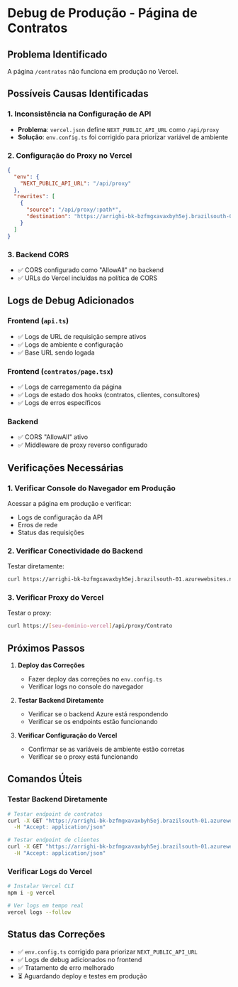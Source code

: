 # Debug de Produção - Página de Contratos

## Problema Identificado
A página `/contratos` não funciona em produção no Vercel.

## Possíveis Causas Identificadas

### 1. **Inconsistência na Configuração de API**
- **Problema**: `vercel.json` define `NEXT_PUBLIC_API_URL` como `/api/proxy`
- **Solução**: `env.config.ts` foi corrigido para priorizar variável de ambiente

### 2. **Configuração do Proxy no Vercel**
```json
{
  "env": {
    "NEXT_PUBLIC_API_URL": "/api/proxy"
  },
  "rewrites": [
    {
      "source": "/api/proxy/:path*",
      "destination": "https://arrighi-bk-bzfmgxavaxbyh5ej.brazilsouth-01.azurewebsites.net/api/:path*"
    }
  ]
}
```

### 3. **Backend CORS**
- ✅ CORS configurado como "AllowAll" no backend
- ✅ URLs do Vercel incluídas na política de CORS

## Logs de Debug Adicionados

### Frontend (`api.ts`)
- ✅ Logs de URL de requisição sempre ativos
- ✅ Logs de ambiente e configuração
- ✅ Base URL sendo logada

### Frontend (`contratos/page.tsx`)
- ✅ Logs de carregamento da página
- ✅ Logs de estado dos hooks (contratos, clientes, consultores)
- ✅ Logs de erros específicos

### Backend
- ✅ CORS "AllowAll" ativo
- ✅ Middleware de proxy reverso configurado

## Verificações Necessárias

### 1. **Verificar Console do Navegador em Produção**
Acessar a página em produção e verificar:
- Logs de configuração da API
- Erros de rede
- Status das requisições

### 2. **Verificar Conectividade do Backend**
Testar diretamente:
```bash
curl https://arrighi-bk-bzfmgxavaxbyh5ej.brazilsouth-01.azurewebsites.net/api/Contrato
```

### 3. **Verificar Proxy do Vercel**
Testar o proxy:
```bash
curl https://[seu-dominio-vercel]/api/proxy/Contrato
```

## Próximos Passos

1. **Deploy das Correções**
   - Fazer deploy das correções no `env.config.ts`
   - Verificar logs no console do navegador

2. **Testar Backend Diretamente**
   - Verificar se o backend Azure está respondendo
   - Verificar se os endpoints estão funcionando

3. **Verificar Configuração do Vercel**
   - Confirmar se as variáveis de ambiente estão corretas
   - Verificar se o proxy está funcionando

## Comandos Úteis

### Testar Backend Diretamente
```bash
# Testar endpoint de contratos
curl -X GET "https://arrighi-bk-bzfmgxavaxbyh5ej.brazilsouth-01.azurewebsites.net/api/Contrato" \
  -H "Accept: application/json"

# Testar endpoint de clientes
curl -X GET "https://arrighi-bk-bzfmgxavaxbyh5ej.brazilsouth-01.azurewebsites.net/api/Cliente" \
  -H "Accept: application/json"
```

### Verificar Logs do Vercel
```bash
# Instalar Vercel CLI
npm i -g vercel

# Ver logs em tempo real
vercel logs --follow
```

## Status das Correções

- ✅ `env.config.ts` corrigido para priorizar `NEXT_PUBLIC_API_URL`
- ✅ Logs de debug adicionados no frontend
- ✅ Tratamento de erro melhorado
- ⏳ Aguardando deploy e testes em produção
